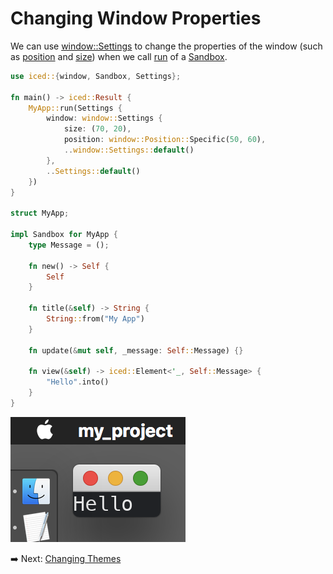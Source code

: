 # Changing Window Properties

We can use [window::Settings](https://docs.iced.rs/iced/window/settings/struct.Settings.html) to change the properties of the window (such as [position](https://docs.iced.rs/iced/window/settings/struct.Settings.html#structfield.position) and [size](https://docs.iced.rs/iced/window/settings/struct.Settings.html#structfield.size)) when we call [run](https://docs.iced.rs/iced/trait.Sandbox.html#method.run) of a [Sandbox](https://docs.iced.rs/iced/trait.Sandbox.html).

```rust
use iced::{window, Sandbox, Settings};

fn main() -> iced::Result {
    MyApp::run(Settings {
        window: window::Settings {
            size: (70, 20),
            position: window::Position::Specific(50, 60),
            ..window::Settings::default()
        },
        ..Settings::default()
    })
}

struct MyApp;

impl Sandbox for MyApp {
    type Message = ();

    fn new() -> Self {
        Self
    }

    fn title(&self) -> String {
        String::from("My App")
    }

    fn update(&mut self, _message: Self::Message) {}

    fn view(&self) -> iced::Element<'_, Self::Message> {
        "Hello".into()
    }
}
```

![Changing window properties](./pic/changing_window_properties.png)

:arrow_right:  Next: [Changing Themes](./changing_themes.md)

